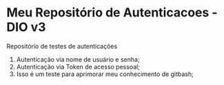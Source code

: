 # Meu Repositório de Autenticacoes - DIO v3
Repositório de testes de autenticações
1. Autenticação via nome de usuário e senha;
2. Autenticação via Token de acesso pessoal;
3. Isso é um teste para aprimorar meu conhecimento de gitbash;